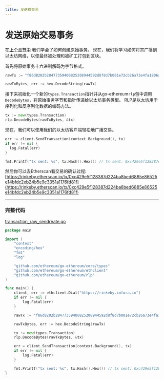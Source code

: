 ```yaml
---
title: 发送裸交易
---
```


# 发送原始交易事务

在[上个章节中](../transaction-raw-create) 我们学会了如何创建原始事务。 现在，我们将学习如何将其广播到以太坊网络，以便最终被处理和被矿工打包到区块。

首先将原始事务十六进制解码为字节格式。

```go
rawTx := "f86d8202b28477359400825208944592d8f8d7b001e72cb26a73e4fa1806a51ac79d880de0b6b3a7640000802ca05924bde7ef10aa88db9c66dd4f5fb16b46dff2319b9968be983118b57bb50562a001b24b31010004f13d9a26b320845257a6cfc2bf819a3d55e3fc86263c5f0772"

rawTxBytes, err := hex.DecodeString(rawTx)
```

接下来初始化一个新的`types.Transaction`指针并从go-ethereum`rlp`包中调用`DecodeBytes`，将原始事务字节和指针传递给以太坊事务类型。 RLP是以太坊用于序列化和反序列化数据的编码方法。


```go
tx := new(types.Transaction)
rlp.DecodeBytes(rawTxBytes, &tx)
```

现在，我们可以使用我们的以太坊客户端轻松地广播交易。

```go
err := client.SendTransaction(context.Background(), tx)
if err != nil {
  log.Fatal(err)
}

fmt.Printf("tx sent: %s", tx.Hash().Hex()) // tx sent: 0xc429e5f128387d224ba8bed6885e86525e14bfdc2eb24b5e9c3351a1176fd81f
```

然后你可以去Etherscan看交易的确认过程: [https://rinkeby.etherscan.io/tx/0xc429e5f128387d224ba8bed6885e86525e14bfdc2eb24b5e9c3351a1176fd81f](https://rinkeby.etherscan.io/tx/0xc429e5f128387d224ba8bed6885e86525e14bfdc2eb24b5e9c3351a1176fd81f)

---

### 完整代码

[transaction_raw_sendreate.go](https://github.com/mhxw/ethereum-development-with-go-book/blob/main/code/transaction_raw_send.go)

```go
package main

import (
	"context"
	"encoding/hex"
	"fmt"
	"log"

	"github.com/ethereum/go-ethereum/core/types"
	"github.com/ethereum/go-ethereum/ethclient"
	"github.com/ethereum/go-ethereum/rlp"
)

func main() {
	client, err := ethclient.Dial("https://rinkeby.infura.io")
	if err != nil {
		log.Fatal(err)
	}

	rawTx := "f86d8202b28477359400825208944592d8f8d7b001e72cb26a73e4fa1806a51ac79d880de0b6b3a7640000802ca05924bde7ef10aa88db9c66dd4f5fb16b46dff2319b9968be983118b57bb50562a001b24b31010004f13d9a26b320845257a6cfc2bf819a3d55e3fc86263c5f0772"

	rawTxBytes, err := hex.DecodeString(rawTx)

	tx := new(types.Transaction)
	rlp.DecodeBytes(rawTxBytes, &tx)

	err = client.SendTransaction(context.Background(), tx)
	if err != nil {
		log.Fatal(err)
	}

	fmt.Printf("tx sent: %s", tx.Hash().Hex()) // tx sent: 0xc429e5f128387d224ba8bed6885e86525e14bfdc2eb24b5e9c3351a1176fd81f
}
```
